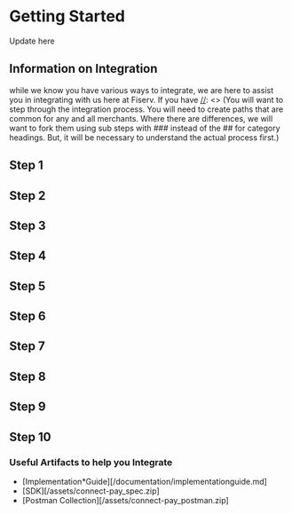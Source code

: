 # Getting Started
[//]: <> (This is where you will want to do a brief overview of ConnectPay and what it does to help clients at Fiserv)
Update here

## Information on Integration
while we know you have various ways to integrate, we are here to assist you in integrating with us here at Fiserv. If you have 
[//]: <> (You will want to step through the integration process. You will need to create paths that are common for any and all merchants. Where there are differences, we will want to fork them using sub steps with ### instead of the ## for category headings. But, it will be necessary to understand the actual process first.)
## Step 1
## Step 2
## Step 3
## Step 4
## Step 5
## Step 6
## Step 7
## Step 8
## Step 9
## Step 10

### Useful Artifacts to help you Integrate
[//]: <> (Need to link below to the actual files)
- [Implementation*Guide][/documentation/implementationguide.md]
- [SDK][/assets/connect-pay_spec.zip]
- [Postman Collection][/assets/connect-pay_postman.zip]